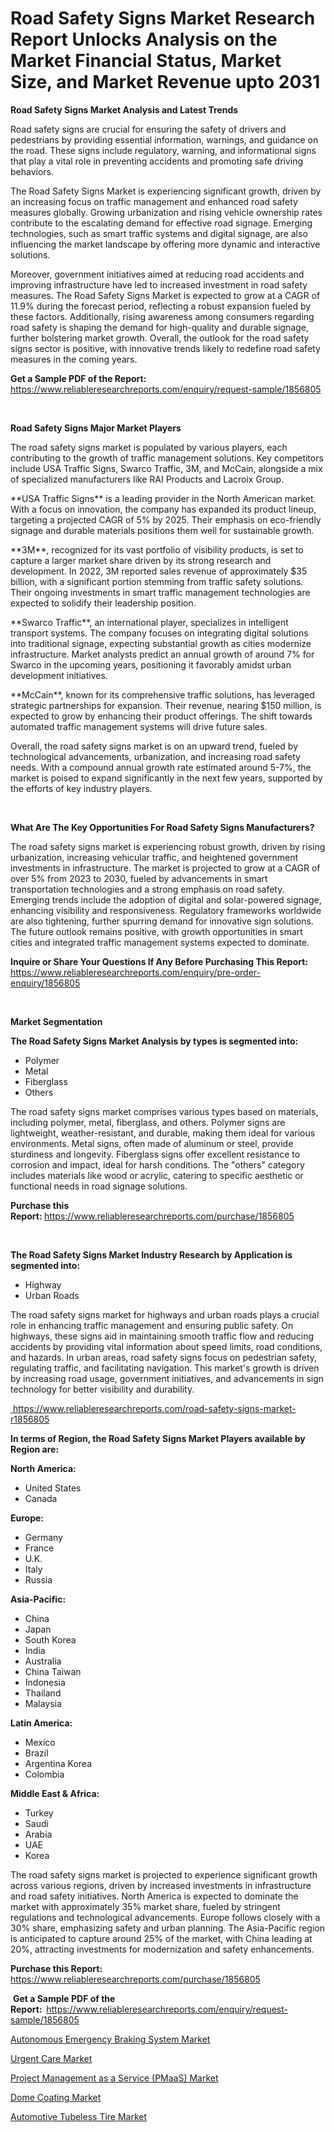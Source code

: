 <p><h1>Road Safety Signs Market Research Report Unlocks Analysis on the Market Financial Status, Market Size, and Market Revenue upto 2031</h1></p><p><strong>Road Safety Signs Market Analysis and Latest Trends</strong></p>
<p><p>Road safety signs are crucial for ensuring the safety of drivers and pedestrians by providing essential information, warnings, and guidance on the road. These signs include regulatory, warning, and informational signs that play a vital role in preventing accidents and promoting safe driving behaviors.</p><p>The Road Safety Signs Market is experiencing significant growth, driven by an increasing focus on traffic management and enhanced road safety measures globally. Growing urbanization and rising vehicle ownership rates contribute to the escalating demand for effective road signage. Emerging technologies, such as smart traffic systems and digital signage, are also influencing the market landscape by offering more dynamic and interactive solutions.</p><p>Moreover, government initiatives aimed at reducing road accidents and improving infrastructure have led to increased investment in road safety measures. The Road Safety Signs Market is expected to grow at a CAGR of 11.9% during the forecast period, reflecting a robust expansion fueled by these factors. Additionally, rising awareness among consumers regarding road safety is shaping the demand for high-quality and durable signage, further bolstering market growth. Overall, the outlook for the road safety signs sector is positive, with innovative trends likely to redefine road safety measures in the coming years.</p></p>
<p><strong>Get a Sample PDF of the Report:&nbsp;</strong> <a href="https://www.reliableresearchreports.com/enquiry/request-sample/1856805?utm_campaign=13&utm_medium=2&utm_source=Github&utm_content=ia&utm_term=02112024&utm_id=road-safety-signs">https://www.reliableresearchreports.com/enquiry/request-sample/1856805</a></p>
<p>&nbsp;</p>
<p><strong>Road Safety Signs Major Market Players</strong></p>
<p><p>The road safety signs market is populated by various players, each contributing to the growth of traffic management solutions. Key competitors include USA Traffic Signs, Swarco Traffic, 3M, and McCain, alongside a mix of specialized manufacturers like RAI Products and Lacroix Group.</p><p>**USA Traffic Signs** is a leading provider in the North American market. With a focus on innovation, the company has expanded its product lineup, targeting a projected CAGR of 5% by 2025. Their emphasis on eco-friendly signage and durable materials positions them well for sustainable growth.</p><p>**3M**, recognized for its vast portfolio of visibility products, is set to capture a larger market share driven by its strong research and development. In 2022, 3M reported sales revenue of approximately $35 billion, with a significant portion stemming from traffic safety solutions. Their ongoing investments in smart traffic management technologies are expected to solidify their leadership position.</p><p>**Swarco Traffic**, an international player, specializes in intelligent transport systems. The company focuses on integrating digital solutions into traditional signage, expecting substantial growth as cities modernize infrastructure. Market analysts predict an annual growth of around 7% for Swarco in the upcoming years, positioning it favorably amidst urban development initiatives.</p><p>**McCain**, known for its comprehensive traffic solutions, has leveraged strategic partnerships for expansion. Their revenue, nearing $150 million, is expected to grow by enhancing their product offerings. The shift towards automated traffic management systems will drive future sales.</p><p>Overall, the road safety signs market is on an upward trend, fueled by technological advancements, urbanization, and increasing road safety needs. With a compound annual growth rate estimated around 5-7%, the market is poised to expand significantly in the next few years, supported by the efforts of key industry players.</p></p>
<p>&nbsp;</p>
<p><strong>What Are The Key Opportunities For Road Safety Signs Manufacturers?</strong></p>
<p><p>The road safety signs market is experiencing robust growth, driven by rising urbanization, increasing vehicular traffic, and heightened government investments in infrastructure. The market is projected to grow at a CAGR of over 5% from 2023 to 2030, fueled by advancements in smart transportation technologies and a strong emphasis on road safety. Emerging trends include the adoption of digital and solar-powered signage, enhancing visibility and responsiveness. Regulatory frameworks worldwide are also tightening, further spurring demand for innovative sign solutions. The future outlook remains positive, with growth opportunities in smart cities and integrated traffic management systems expected to dominate.</p></p>
<p><strong>Inquire or Share Your Questions If Any Before Purchasing This Report:</strong> <a href="https://www.reliableresearchreports.com/enquiry/pre-order-enquiry/1856805?utm_campaign=13&utm_medium=2&utm_source=Github&utm_content=ia&utm_term=02112024&utm_id=road-safety-signs">https://www.reliableresearchreports.com/enquiry/pre-order-enquiry/1856805</a></p>
<p>&nbsp;</p>
<p><strong>Market Segmentation</strong></p>
<p><strong>The Road Safety Signs Market Analysis by types is segmented into:</strong></p>
<p><ul><li>Polymer</li><li>Metal</li><li>Fiberglass</li><li>Others</li></ul></p>
<p><p>The road safety signs market comprises various types based on materials, including polymer, metal, fiberglass, and others. Polymer signs are lightweight, weather-resistant, and durable, making them ideal for various environments. Metal signs, often made of aluminum or steel, provide sturdiness and longevity. Fiberglass signs offer excellent resistance to corrosion and impact, ideal for harsh conditions. The "others" category includes materials like wood or acrylic, catering to specific aesthetic or functional needs in road signage solutions.</p></p>
<p><strong>Purchase this Report:&nbsp;</strong><a href="https://www.reliableresearchreports.com/purchase/1856805?utm_campaign=13&utm_medium=2&utm_source=Github&utm_content=ia&utm_term=02112024&utm_id=road-safety-signs">https://www.reliableresearchreports.com/purchase/1856805</a></p>
<p>&nbsp;</p>
<p><strong>The Road Safety Signs Market Industry Research by Application is segmented into:</strong></p>
<p><ul><li>Highway</li><li>Urban Roads</li></ul></p>
<p><p>The road safety signs market for highways and urban roads plays a crucial role in enhancing traffic management and ensuring public safety. On highways, these signs aid in maintaining smooth traffic flow and reducing accidents by providing vital information about speed limits, road conditions, and hazards. In urban areas, road safety signs focus on pedestrian safety, regulating traffic, and facilitating navigation. This market's growth is driven by increasing road usage, government initiatives, and advancements in sign technology for better visibility and durability.</p></p>
<p><a href="https://www.reliableresearchreports.com/road-safety-signs-market-r1856805?utm_campaign=13&utm_medium=2&utm_source=Github&utm_content=ia&utm_term=02112024&utm_id=road-safety-signs">&nbsp;https://www.reliableresearchreports.com/road-safety-signs-market-r1856805</a></p>
<p><strong>In terms of Region, the Road Safety Signs Market Players available by Region are:</strong></p>
<p>
    <p> <strong> North America: </strong>
        <ul>
            <li>United States</li>
            <li>Canada</li>
        </ul>
        </p> 
    <p> <strong> Europe: </strong>
        <ul>
            <li>Germany</li>
            <li>France</li>
            <li>U.K.</li>
            <li>Italy</li>
            <li>Russia</li>
        </ul>
        </p> 
    <p> <strong> Asia-Pacific: </strong>
        <ul>
            <li>China</li>
            <li>Japan</li>
            <li>South Korea</li>
            <li>India</li>
            <li>Australia</li>
            <li>China Taiwan</li>
            <li>Indonesia</li>
            <li>Thailand</li>
            <li>Malaysia</li>
        </ul>
        </p> 
    <p> <strong> Latin America: </strong>
        <ul>
            <li>Mexico</li>
            <li>Brazil</li>
            <li>Argentina Korea</li>
            <li>Colombia</li>
        </ul>
        </p> 
    <p> <strong> Middle East & Africa: </strong>
        <ul>
            <li>Turkey</li>
            <li>Saudi</li>
            <li>Arabia</li>
            <li>UAE</li>
            <li>Korea</li>
        </ul>
    </p>
    </p>
<p><p>The road safety signs market is projected to experience significant growth across various regions, driven by increased investments in infrastructure and road safety initiatives. North America is expected to dominate the market with approximately 35% market share, fueled by stringent regulations and technological advancements. Europe follows closely with a 30% share, emphasizing safety and urban planning. The Asia-Pacific region is anticipated to capture around 25% of the market, with China leading at 20%, attracting investments for modernization and safety enhancements.</p></p>
<p><strong>Purchase this Report: </strong><a href="https://www.reliableresearchreports.com/purchase/1856805?utm_campaign=13&utm_medium=2&utm_source=Github&utm_content=ia&utm_term=02112024&utm_id=road-safety-signs">https://www.reliableresearchreports.com/purchase/1856805</a></p>
<p>&nbsp;<strong>Get a Sample PDF of the Report:&nbsp;&nbsp;</strong><a href="https://www.reliableresearchreports.com/enquiry/request-sample/1856805?utm_campaign=13&utm_medium=2&utm_source=Github&utm_content=ia&utm_term=02112024&utm_id=road-safety-signs">https://www.reliableresearchreports.com/enquiry/request-sample/1856805</a></p>
<p><strong></strong></p>
<p><p><a href="https://github.com/maniehilp9ib/Market-Research-Report-List-1/blob/main/autonomous-emergency-braking-system-market.md?utm_campaign=13&utm_medium=2&utm_source=Github&utm_content=ia&utm_term=02112024&utm_id=road-safety-signs">Autonomous Emergency Braking System Market</a></p><p><a href="https://issuu.com/reportprime-2/docs/urgent-care-market-size-2030.pptx_7520890509785e?utm_campaign=13&utm_medium=2&utm_source=Github&utm_content=ia&utm_term=02112024&utm_id=road-safety-signs">Urgent Care Market</a></p><p><a href="https://www.linkedin.com/pulse/project-management-service-pmaas-market-transformation-comparative-kbdff?utm_campaign=13&utm_medium=2&utm_source=Github&utm_content=ia&utm_term=02112024&utm_id=road-safety-signs">Project Management as a Service (PMaaS) Market</a></p><p><a href="https://medium.com/@jillie6xbkabba/the-dome-coating-market-research-report-provides-an-in-depth-and-up-to-date-analysis-of-the-5b384cc8900a?utm_campaign=13&utm_medium=2&utm_source=Github&utm_content=ia&utm_term=02112024&utm_id=road-safety-signs">Dome Coating Market</a></p><p><a href="https://github.com/roydonhol47/Market-Research-Report-List-1/blob/main/automotive-tubeless-tire-market.md?utm_campaign=13&utm_medium=2&utm_source=Github&utm_content=ia&utm_term=02112024&utm_id=road-safety-signs">Automotive Tubeless Tire Market</a></p></p>